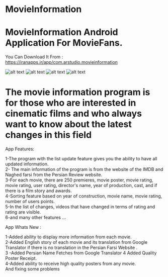 # MovieInformation

# MovieInformation Android Application For MovieFans.
You Can Download It From : https://iranapps.ir/app/com.arstudio.movieinformation

![alt text](https://dl.myket.ir/resizer/resize/large/jpg/screenshot/com.arstudio.movieinformation_4080af19-ff40-4bb1-a601-35baa3d2de75.png)
![alt text](https://dl.myket.ir/resizer/resize/large/jpg/screenshot/com.arstudio.movieinformation_140ce1b9-dd81-4b41-ae38-84a68b94e532.png)
![alt text](https://dl.myket.ir/resizer/resize/large/jpg/screenshot/com.arstudio.movieinformation_28bbf272-bccf-4bc5-80ef-ac00a645ec06.png)
![alt text](https://dl.myket.ir/resizer/resize/large/jpg/screenshot/com.arstudio.movieinformation_ce869062-f5df-4bbf-a953-8f8ddb1c8d02.png)



# The movie information program is for those who are interested in cinematic films and who always want to know about the latest changes in this field
App Features:       

1-The program with the list update feature gives you the ability to have all updated information.     
2- The main information of the program is from the website of the IMDB and Naghed farsi from the Persian Review website.          
3-For each movie, there are 250 premieres, movie poster, movie rating, movie rating, user rating, director's name, year of production, cast, and if there is a film story and awards.         
4-Sorting feature based on year of construction, movie name, movie rating, number of users points.        
5-In the list of changes, videos that have changed in terms of rating and rating are visible.            
6-and many other features ...       

    
App Whats New :

1-Added ability to display more information from each movie.    
2-Added English story of each movie and its translation from Google Translator if there is no translation in the Persian Farsi Website .    
3 -Added Persian Name Fetches from Google Translator 4 Added Quality Poster Receipt.      
4-Added ability to receive high quality posters from any movie.   
And fixing some problems    


